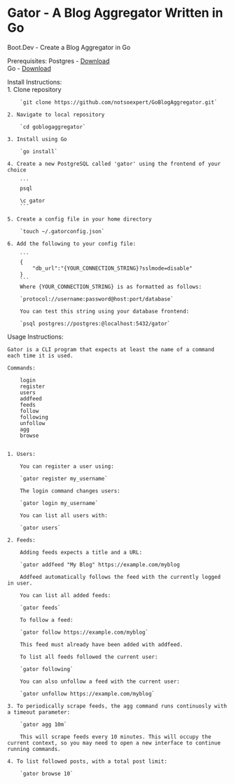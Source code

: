 # Gator - A Blog Aggregator Written in Go

Boot.Dev - Create a Blog Aggregator in Go

Prerequisites: 
    Postgres - [Download](https://www.postgresql.org/download/)  
    Go - [Download](https://go.dev/dl/)  

Install Instructions:  
    1. Clone repository  

        `git clone https://github.com/notsoexpert/GoBlogAggregator.git`

    2. Navigate to local repository  

        `cd goblogaggregator`

    3. Install using Go  

        `go install`

    4. Create a new PostgreSQL called 'gator' using the frontend of your choice  

        ```
        psql

        \c gator
        ```

    5. Create a config file in your home directory  
        
        `touch ~/.gatorconfig.json`

    6. Add the following to your config file:  
        
        ```
        {
            "db_url":"{YOUR_CONNECTION_STRING}?sslmode=disable"
        }
        ```
        Where {YOUR_CONNECTION_STRING} is as formatted as follows:  

        `protocol://username:password@host:port/database`

        You can test this string using your database frontend:  

        `psql postgres://postgres:@localhost:5432/gator`

Usage Instructions:  

    Gator is a CLI program that expects at least the name of a command each time it is used.  

    Commands:  
        
        login  
        register  
        users  
        addfeed  
        feeds  
        follow  
        following  
        unfollow  
        agg  
        browse  
        

    1. Users:  

        You can register a user using:  

        `gator register my_username`

        The login command changes users:  

        `gator login my_username`

        You can list all users with:  

        `gator users`

    2. Feeds:  

        Adding feeds expects a title and a URL:  
    
        `gator addfeed "My Blog" https://example.com/myblog

        Addfeed automatically follows the feed with the currently logged in user.  

        You can list all added feeds:  

        `gator feeds`

        To follow a feed:  

        `gator follow https://example.com/myblog`

        This feed must already have been added with addfeed.  

        To list all feeds followed the current user:  

        `gator following`

        You can also unfollow a feed with the current user:  

        `gator unfollow https://example.com/myblog`

    3. To periodically scrape feeds, the agg command runs continuosly with a timeout parameter:  

        `gator agg 10m`

        This will scrape feeds every 10 minutes. This will occupy the current context, so you may need to open a new interface to continue running commands.  

    4. To list followed posts, with a total post limit:  

        `gator browse 10`

    
